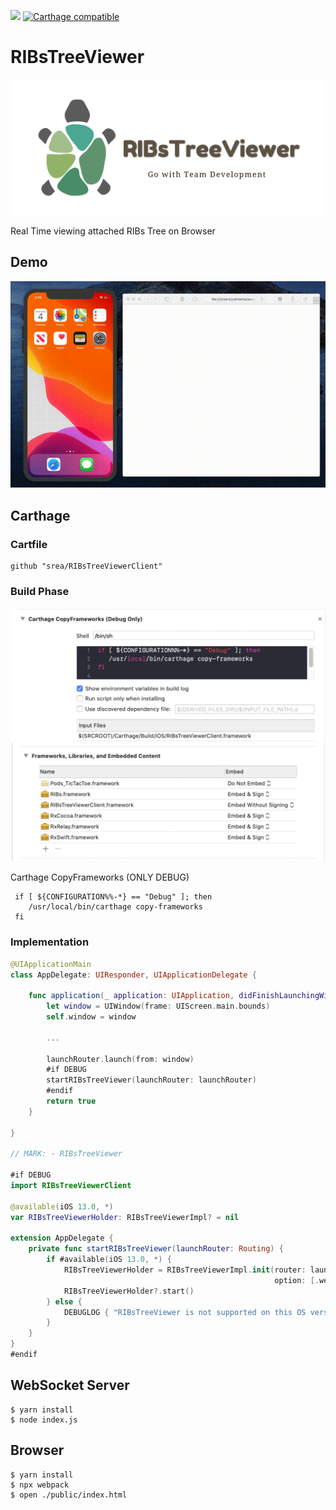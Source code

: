 ![](https://img.shields.io/github/license/srea/RIBsTreeViewerClient.svg) 
[![Carthage compatible](https://img.shields.io/badge/Carthage-compatible-4BC51D.svg?style=flat)](https://github.com/Carthage/Carthage)
# RIBsTreeViewer

![](./docs/logo.png)  

Real Time viewing attached RIBs Tree on Browser

## Demo

![](./docs/demo.gif)  

## Carthage

### Cartfile

```shell
github "srea/RIBsTreeViewerClient"
```

### Build Phase

![](./docs/Carthage_BuildPhase.png)  
![](./docs/Carthage_Embedded.png)

Carthage CopyFrameworks (ONLY DEBUG)

```shell
 if [ ${CONFIGURATION%%-*} == "Debug" ]; then
    /usr/local/bin/carthage copy-frameworks
 fi
```

### Implementation

```swift
@UIApplicationMain
class AppDelegate: UIResponder, UIApplicationDelegate {

    func application(_ application: UIApplication, didFinishLaunchingWithOptions launchOptions: [UIApplication.LaunchOptionsKey: Any]?) -> Bool {
        let window = UIWindow(frame: UIScreen.main.bounds)
        self.window = window

        ... 

        launchRouter.launch(from: window)
        #if DEBUG
        startRIBsTreeViewer(launchRouter: launchRouter)
        #endif
        return true
    }

}

// MARK: - RIBsTreeViewer

#if DEBUG
import RIBsTreeViewerClient

@available(iOS 13.0, *)
var RIBsTreeViewerHolder: RIBsTreeViewerImpl? = nil

extension AppDelegate {
    private func startRIBsTreeViewer(launchRouter: Routing) {
        if #available(iOS 13.0, *) {
            RIBsTreeViewerHolder = RIBsTreeViewerImpl.init(router: launchRouter,
                                                           option: [.webSocketURL: "ws://192.168.1.10:8080/"])
            RIBsTreeViewerHolder?.start()
        } else {
            DEBUGLOG { "RIBsTreeViewer is not supported on this OS version." }
        }
    }
}
#endif

```

## WebSocket Server

```shell
$ yarn install
$ node index.js
```

## Browser

```shell
$ yarn install
$ npx webpack
$ open ./public/index.html
```
